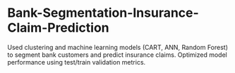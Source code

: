 # Bank-Segmentation-Insurance-Claim-Prediction
Used clustering and machine learning models (CART, ANN, Random Forest) to segment bank customers and predict insurance claims. Optimized model performance using test/train validation metrics.
